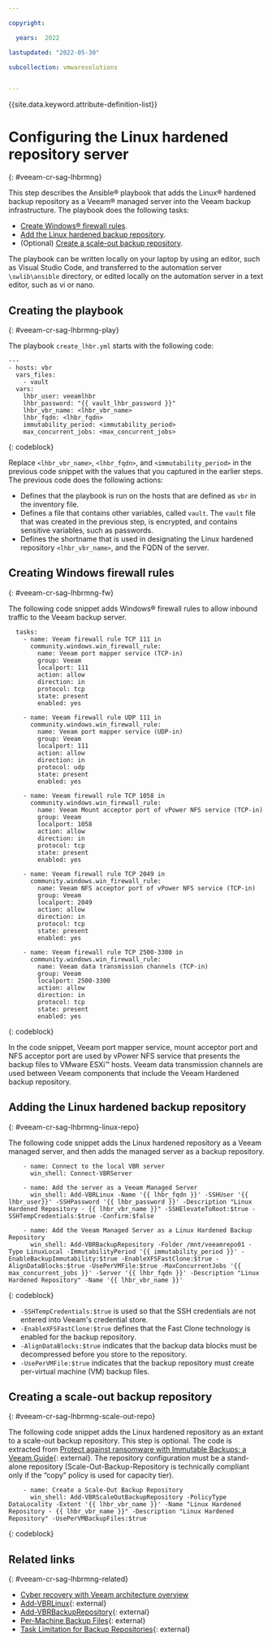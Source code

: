 ```yaml
---

copyright:

  years:  2022

lastupdated: "2022-05-30"

subcollection: vmwaresolutions


---
```


{{site.data.keyword.attribute-definition-list}}

# Configuring the Linux hardened repository server
{: #veeam-cr-sag-lhbrmng}

This step describes the Ansible® playbook that adds the Linux® hardened backup repository as a Veeam® managed server into the Veeam backup infrastructure. The playbook does the following tasks:

* [Create Windows® firewall rules](#veeam-cr-sag-lhbrmng-fw).
* [Add the Linux hardened backup repository](#veeam-cr-sag-lhbrmng-linux-repo).
* (Optional) [Create a scale-out backup repository](#veeam-cr-sag-lhbrmng-scale-out-repo).

The playbook can be written locally on your laptop by using an editor, such as Visual Studio Code, and transferred to the automation server `\swlib\ansible` directory, or edited locally on the automation server in a text editor, such as vi or nano.

## Creating the playbook
{: #veeam-cr-sag-lhbrmng-play}

The playbook `create_lhbr.yml` starts with the following code:

```text
---
- hosts: vbr
  vars_files:
    - vault
  vars:
    lhbr_user: veeamlhbr
    lhbr_password: "{{ vault_lhbr_password }}"
    lhbr_vbr_name: <lhbr_vbr_name>
    lhbr_fqdn: <lhbr_fqdn>
    immutability_period: <immutability_period>
    max_concurrent_jobs: <max_concurrent_jobs>
```
{: codeblock}

Replace `<lhbr_vbr_name>`, `<lhbr_fqdn>`, and `<immutability_period>` in the previous code snippet with the values that you captured in the earlier steps. The previous code does the following actions:

* Defines that the playbook is run on the hosts that are defined as `vbr` in the inventory file.
* Defines a file that contains other variables, called `vault`. The `vault` file that was created in the previous step, is encrypted, and contains sensitive variables, such as passwords.
* Defines the shortname that is used in designating the Linux hardened repository `<lhbr_vbr_name>`, and the FQDN of the server.


## Creating Windows firewall rules
{: #veeam-cr-sag-lhbrmng-fw}

The following code snippet adds Windows® firewall rules to allow inbound traffic to the Veeam backup server.

```text
  tasks:
    - name: Veeam firewall rule TCP 111 in
      community.windows.win_firewall_rule:
        name: Veeam port mapper service (TCP-in)
        group: Veeam
        localport: 111
        action: allow
        direction: in
        protocol: tcp
        state: present
        enabled: yes

    - name: Veeam firewall rule UDP 111 in
      community.windows.win_firewall_rule:
        name: Veeam port mapper service (UDP-in)
        group: Veeam
        localport: 111
        action: allow
        direction: in
        protocol: udp
        state: present
        enabled: yes

    - name: Veeam firewall rule TCP 1058 in
      community.windows.win_firewall_rule:
        name: Veeam Mount acceptor port of vPower NFS service (TCP-in)
        group: Veeam
        localport: 1058
        action: allow
        direction: in
        protocol: tcp
        state: present
        enabled: yes

    - name: Veeam firewall rule TCP 2049 in
      community.windows.win_firewall_rule:
        name: Veeam NFS acceptor port of vPower NFS service (TCP-in)
        group: Veeam
        localport: 2049
        action: allow
        direction: in
        protocol: tcp
        state: present
        enabled: yes

    - name: Veeam firewall rule TCP 2500-3300 in
      community.windows.win_firewall_rule:
        name: Veeam data transmission channels (TCP-in)
        group: Veeam
        localport: 2500-3300
        action: allow
        direction: in
        protocol: tcp
        state: present
        enabled: yes
```
{: codeblock}

In the code snippet, Veeam port mapper service, mount acceptor port and NFS acceptor port are used by vPower NFS service that presents the backup files to VMware ESXi™ hosts. Veeam data transmission channels are used between Veeam components that include the Veeam Hardened backup repository.

## Adding the Linux hardened backup repository
{: #veeam-cr-sag-lhbrmng-linux-repo}

The following code snippet adds the Linux hardened repository as a Veeam managed server, and then adds the managed server as a backup repository.

```text
    - name: Connect to the local VBR server
      win_shell: Connect-VBRServer

    - name: Add the server as a Veeam Managed Server
      win_shell: Add-VBRLinux -Name '{{ lhbr_fqdn }}' -SSHUser '{{ lhbr_user}}' -SSHPassword '{{ lhbr_password }}' -Description "Linux Hardened Repository - {{ lhbr_vbr_name }}" -SSHElevateToRoot:$true -SSHTempCredentials:$true -Confirm:$false

    - name: Add the Veeam Managed Server as a Linux Hardened Backup Repository
      win_shell: Add-VBRBackupRepository -Folder /mnt/veeamrepo01 -Type LinuxLocal -ImmutabilityPeriod '{{ immutability_period }}' -EnableBackupImmutability:$true -EnableXFSFastClone:$true -AlignDataBlocks:$true -UsePerVMFile:$true -MaxConcurrentJobs '{{ max_concurrent_jobs }}' -Server '{{ lhbr_fqdn }}' -Description "Linux Hardened Repository" -Name '{{ lhbr_vbr_name }}'
```
{: codeblock}

* `-SSHTempCredentials:$true` is used so that the SSH credentials are not entered into Veeam's credential store.
* `-EnableXFSFastClone:$true` defines that the Fast Clone technology is enabled for the backup repository.
* `-AlignDataBlocks:$true` indicates that the backup data blocks must be decompressed before you store to the repository.
* `-UsePerVMFile:$true` indicates that the backup repository must create per-virtual machine (VM) backup files.

## Creating a scale-out backup repository
{: #veeam-cr-sag-lhbrmng-scale-out-repo}

The following code snippet adds the Linux hardened repository as an extant to a scale-out backup repository. This step is optional. The code is extracted from [Protect against ransomware with Immutable Backups: a Veeam Guide](https://www.veeam.com/wp-guide-protect-ransomware-immutable-backups.html){: external}. The repository configuration must be a stand-alone repository (Scale-Out-Backup-Repository is technically compliant only if the “copy” policy is used for capacity tier).

```text
    - name: Create a Scale-Out Backup Repository
      win_shell: Add-VBRScaleOutBackupRepository -PolicyType DataLocality -Extent '{{ lhbr_vbr_name }}' -Name "Linux Hardened Repository - {{ lhbr_vbr_name }}" -Description "Linux Hardened Repository" -UsePerVMBackupFiles:$true
```
{: codeblock}

## Related links
{: #veeam-cr-sag-lhbrmng-related}

* [Cyber recovery with Veeam architecture overview](/docs/vmwaresolutions/?topic=vmwaresolutions-veeam-cr-sa-overview)
* [Add-VBRLinux](https://helpcenter.veeam.com/docs/backup/powershell/add-vbrlinux.html?ver=110){: external}
* [Add-VBRBackupRepository](https://helpcenter.veeam.com/docs/backup/powershell/add-vbrbackuprepository.html?ver=110){: external}
* [Per-Machine Backup Files](https://helpcenter.veeam.com/docs/backup/vsphere/per_vm_backup_files.html?ver=110){: external}
* [Task Limitation for Backup Repositories](https://helpcenter.veeam.com/docs/backup/vsphere/limiting_tasks.html?ver=110#task-limitation-for-backup-repositories){: external}

